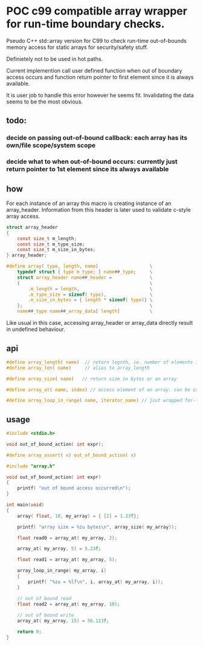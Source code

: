 # POC c99 compatible array wrapper for run-time boundary checks.

Pseudo C++ std::array version for C99 to check run-time out-of-bounds memory access for static arrays for security/safety stuff.

Definietely not to be used in hot paths.

Current implemention call user defined function when out of boundary access occurs and function return pointer to first element since it is always available.

It is user job to handle this error however he seems fit. Invalidating the data seems to be the most obvious.

## todo:

### decide on passing out-of-bound callback: each array has its own/file scope/system scope

### decide what to when out-of-bound occurs: currently just return pointer to 1st element since its always available

## how
For each instance of an array this macro is creating instance of an array_header.
Information from this header is later used to validate c-style array access.

```c
struct array_header
{
    const size_t m_length;
    const size_t m_type_size;
    const size_t m_size_in_bytes;
} array_header;

#define array( type, length, name)                   \
    typedef struct { type m_type; } name##_type;     \
    struct array_header name##_header =              \
    {                                                \
        .m_length = length,                          \
        .m_type_size = sizeof( type),                \
        .m_size_in_bytes = { length * sizeof( type)} \
    };                                               \
    name##_type name##_array_data[ length]           \
```

Like usual in this case, accessing array_header or array_data directly result in undefined behaviour.

## api

```c
#define array_length( name)  // return legnth, ie. number of elements in an array
#define array_len( name)     // alias to array_length

#define array_size( name)   // return size in bytes or an array

#define array_at( name, index) // access element of an array. can be used to read or write.

#define array_loop_in_range( name, iterator_name) // jsut wrapped for-loop :P
```

## usage

```c
#include <stdio.h>

void out_of_bound_action( int expr);

#define array_assert( x) out_of_bound_action( x)

#include "array.h"

void out_of_bound_action( int expr)
{
    printf( "out of bound access occurred\n");
}

int main(void)
{
    array( float, 10, my_array) = { [2] = 1.23f};

    printf( "array size = %zu bytes\n", array_size( my_array));

    float read0 = array_at( my_array, 2);

    array_at( my_array, 5) = 5.23f;

    float read1 = array_at( my_array, 5);

    array_loop_in_range( my_array, i)
    {
        printf( "%zu = %lf\n", i, array_at( my_array, i));
    }

    // out of bound read
    float read2 = array_at( my_array, 10);
    
    // out of bound write
    array_at( my_array, 15) = 56.123f;

    return 0;
}
```